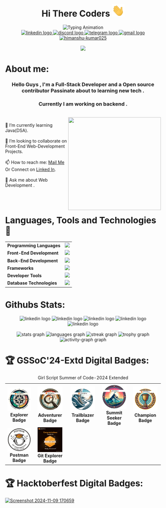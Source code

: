 ## 


<!--
**Himanshu-kumar025/Himanshu-kumar025** is a ✨ _special_ ✨ repository because its `README.md` (this file) appears on your GitHub profile.

Here are some ideas to get you started:

- 🔭 I’m currently working on ...
- 🌱 I’m currently learning ...
- 👯 I’m looking to collaborate on ...
- 🤔 I’m looking for help with ...
- 💬 Ask me about ...
- 📫 How to reach me: ...
- 😄 Pronouns: ...
- ⚡ Fun fact: ...
-->
<!-------------------------------------------------------------------------------------------------------------------------------------------------------------------------------------------------------------->
<!-- My name is himanshu kumar  -->
<div align="center">
	<h1>Hi There Coders <img src="https://github.com/Himanshu-kumar025/Himanshu-kumar025/blob/main/giphy.gif" width="40px" height="40px"  alt="Heyy"  /> </h1>
</div>

<div align="center">
  <img src="https://readme-typing-svg.demolab.com?font=Calibiri+Code&weight=900&size=35&pause=1000&color=4493F8&center=true&vCenter=true&width=500&height=100&lines=I'm+Himanshu+Kumar; Full-Stack+Developer  ;Open+Source+contributor" alt="Typing Animation">
</div>
<!-------------------------------------------------------------------------------------------------------------------------------------------------------------------------------------------------------------->



<!-------------------------------------------------------------------------------------------------------------------------------------------------------------------------------------------------------------->
<!--  My social Links   -->
<div align="center">
  <a href="https://www.linkedin.com/in/himanshu-kumar-425aba292" target="_blank">
    <img src="https://raw.githubusercontent.com/maurodesouza/profile-readme-generator/master/src/assets/icons/social/linkedin/default.svg" width="63" height="30" alt="linkedin logo"  />
  </a>
  <a href="https://discord.gg/wDGfvDVN" target="_blank">
    <img src="https://raw.githubusercontent.com/maurodesouza/profile-readme-generator/master/src/assets/icons/social/discord/default.svg" width="63" height="30" alt="discord logo"  />
  </a>
  <a href="https://t.me/aashu_025" target="_blank">
    <img src="https://raw.githubusercontent.com/maurodesouza/profile-readme-generator/master/src/assets/icons/social/telegram/default.svg" width="63" height="30" alt="telegram logo"  />
  </a>
  <a href="mailto:hk1832141@gmail.com" target="_blank">
    <img src="https://raw.githubusercontent.com/maurodesouza/profile-readme-generator/master/src/assets/icons/social/gmail/default.svg" width="63" height="30" alt="gmail logo"  />
  </a>

  <a href="https://www.leetcode.com/himanshu-kumar025" target="_blank">
    <img src="https://raw.githubusercontent.com/rahuldkjain/github-profile-readme-generator/master/src/images/icons/Social/leet-code.svg" alt="himanshu-kumar025" width="63" height="30" alt="leetcode logo"  />
  </a>
</div>
<br>

<div align="center">
  <img    width="150px"  src="https://visitor-badge.laobi.icu/badge?page_id=Himanshu-kumar025.Himanshu-kumar025&left_color=purple&left_text=Profile%20Visit&style=for-the-badge"   />
</div>

<!-------------------------------------------------------------------------------------------------------------------------------------------------------------------------------------------------------------->




<!-------------------------------------------------------------------------------------------------------------------------------------------------------------------------------------------------------------->
<!--About me : summary -->

<h1>About me:</h1>
<h3 align="center">Hello Guys , I'm a Full-Stack Developer and a Open source contributor Passinate about to learning new tech .  </h3>
<h3 align="center">Currently I am working on backend .</h3>
<br>
<span  >
<img     src="https://user-images.githubusercontent.com/74038190/229223263-cf2e4b07-2615-4f87-9c38-e37600f8381a.gif"  align="right" height="300px" width="300px" valign="top"/> 
</span>	

<br>
🌱 I’m currently learning Java(DSA).
<br><br>
👯 I’m looking to collaborate on Front-End Web-Development Projects.
 <br><br>
📫 How to reach me:  <a href="mailto:hk1832141@gmail.com" target="_blank">Mail Me</a> Or Connect on  <a href="https://www.linkedin.com/in/himanshu-kumar-425aba292" target="_blank">Linked  In</a>.
<br><br>
💬 Ask me about Web Development .

<!-------------------------------------------------------------------------------------------------------------------------------------------------------------------------------------------------------------->

<br><br>

<!-------------------------------------------------------------------------------------------------------------------------------------------------------------------------------------------------------------->
<!--Languages and techniology info-->
<h1> Languages, Tools and Technologies 🚀 </h1>
   
<div align="center">
	
<table >
<tr >
	<td ><strong>Programming Languages</strong></td>
	<td  ><img height=40 src = "https://skillicons.dev/icons?i=c,java,js&theme=dark"></td>
</tr>
	
<tr>
	<td><strong>Front-End Development</strong></td>
	<td><img height=40 src = "https://skillicons.dev/icons?i=html,css,react,vite,redux&theme=dark" ></td>
</tr>
<tr>
		<td><strong>Back-End Development</strong></td>
		<td><img height=40 src = "https://skillicons.dev/icons?i=nodejs,expressjs&theme=dark"></td>
</tr>

<tr>
	<td><strong>Frameworks</strong></td>
	<td><img height=40 src = "https://skillicons.dev/icons?i=bootstrap,tailwind&theme=dark"></td>
</tr>

<tr>
	<td><strong>Developer Tools</strong></td>
	<td><img height=40 src = "https://skillicons.dev/icons?i=git,github,vscode,postman&theme=dark"></td>
</tr>

<tr>
	<td><strong>Database Technologies</strong></td>
	<td><img height=40 src = "https://skillicons.dev/icons?i=mysql,mongodb&theme=dark"></td>
</tr>
</table>

</div>
<!-------------------------------------------------------------------------------------------------------------------------------------------------------------------------------------------------------------->



<!-------------------------------------------------------------------------------------------------------------------------------------------------------------------------------------------------------------->
<!--  Github States   -->

<h1>Githubs Stats:</h1>


<div align="center">
  
  <img height="158em"   src="http://github-profile-summary-cards.vercel.app/api/cards/profile-details?username=Himanshu-kumar025&theme=rose_pine"   alt="linkedin logo"  />
  <img height="158em"   src="http://github-profile-summary-cards.vercel.app/api/cards/repos-per-language?username=Himanshu-kumar025&theme=rose_pine"  alt="linkedin logo"  />
  <img height="160em"   src="http://github-profile-summary-cards.vercel.app/api/cards/most-commit-language?username=Himanshu-kumar025&theme=rose_pine"  alt="linkedin logo"  />
  <img height="160em"  src="http://github-profile-summary-cards.vercel.app/api/cards/stats?username=Himanshu-kumar025&theme=rose_pine"   alt="linkedin logo"  />
  <img height="160em"  src="http://github-profile-summary-cards.vercel.app/api/cards/productive-time?username=Himanshu-kumar025&theme=rose_pine&utcOffset=8"   alt="linkedin logo"  />

</div>
<!-------------------------------------------------------------------------------------------------------------------------------------------------------------------------------------------------------------->
<br clear="both">


<div align="center">
	
<img src="https://github-readme-stats.vercel.app/api?username=Himanshu-kumar025&hide_title=false&hide_rank=false&show_icons=true&include_all_commits=true&count_private=true&disable_animations=false&theme=rose_pine&locale=en&hide_border=false&order=1" height="150" alt="stats graph"  />
<img src="https://github-readme-stats.vercel.app/api/top-langs?username=Himanshu-kumar025&locale=en&hide_title=false&layout=compact&card_width=320&langs_count=5&theme=rose_pine&hide_border=false&order=2" height="150" alt="languages graph"  />
	
<img src="https://streak-stats.demolab.com?user=Himanshu-kumar025&locale=en&mode=weekly&theme=rose_pine&hide_border=false&border_radius=10&order=3" height="155" alt="streak graph"  />
<img src="https://github-profile-trophy.vercel.app?username=Himanshu-kumar025&theme=dark_dimmed&column=-1&row=1&margin-w=8&margin-h=8&no-bg=false&no-frame=false&order=4" height="150" alt="trophy graph"  />
<img src="https://github-readme-activity-graph.vercel.app/graph?username=Himanshu-kumar025&radius=16&theme=redical&area=true&order=5&point=red" height="300" alt="activity-graph graph"  />

</div>
<!-------------------------------------------------------------------------------------------------------------------------------------------------------------------------------------------------------------->



<!-------------------------------------------------------------------------------------------------------------------------------------------------------------------------------------------------------------->
<!--  GSSOC'24 Badges   -->

<h1>🏆 GSSoC'24-Extd Digital Badges: </h1>
<table>
          <caption >Girl Script Summer of Code-2024 Extended</caption>
          <tr align="center" >
                     <td style= "width=auto">
                                  <img src="https://github.com/Himanshu-kumar025/Himanshu-kumar025/blob/main/Himanshu-kumar025.png" alt="Explorer Badge" width="80">
                                  <br>
                                  <strong>Explorer Badge</strong>
                      </td>
                       <td style= "width=auto">
                                  <img src="https://github.com/Himanshu-kumar025/Himanshu-kumar025/blob/main/2.png" alt="Adventurer Badge" width="80">
                                  <br>
                                  <strong>Adventurer Badge</strong>
                      </td>
                     <td style= "width=auto">
                                  <img src="https://github.com/Himanshu-kumar025/Himanshu-kumar025/blob/main/3.png" alt="Trailblazer Badge" width="80">
                                  <br>
                                  <strong>Trailblazer Badge</strong>
                      </td>
                       <td style= "width=auto">
                                  <img src="https://github.com/Himanshu-kumar025/Himanshu-kumar025/blob/main/4.png" alt="Summit Seeker Badge" width="80">
                                  <br>
                                  <strong>Summit Seeker Badge</strong>
                      </td>
                       <td style= "width=auto">
                                  <img src="https://github.com/Himanshu-kumar025/Himanshu-kumar025/blob/main/5.png" alt="Champion Badge" width="80">
                                  <br>
                                  <strong>Champion Badge</strong>
                      </td>
          </tr>
          <tr align="center" >
                   <td style= "width=auto">
                              <img src="https://github.com/Himanshu-kumar025/Himanshu-kumar025/blob/main/postman.png" alt="Git Explorer Badge" width="80">
                              <br>
                              <strong>Postman Badge</strong>
                    </td>
                    <td style= "width=auto">
                              <img src="https://github.com/Himanshu-kumar025/Himanshu-kumar025/blob/main/badge.jpg" alt="Pull Expert Badge" width="80">
                              <br>
                              <strong>Git Explorer Badge</strong>                              
                    </td>
          </tr>
 </table>
<!-------------------------------------------------------------------------------------------------------------------------------------------------------------------------------------------------------------->
 
<!-------------------------------------------------------------------------------------------------------------------------------------------------------------------------------------------------------------->
<!--   Hactoberfest badges  -->

<h1>🏆 Hacktoberfest Digital Badges: </h1>

[![Screenshot 2024-11-09 170659](https://github.com/user-attachments/assets/c6d490bd-3a81-42f2-8949-30502e1274b5)](https://www.holopin.io/@himanshukumar025#)

